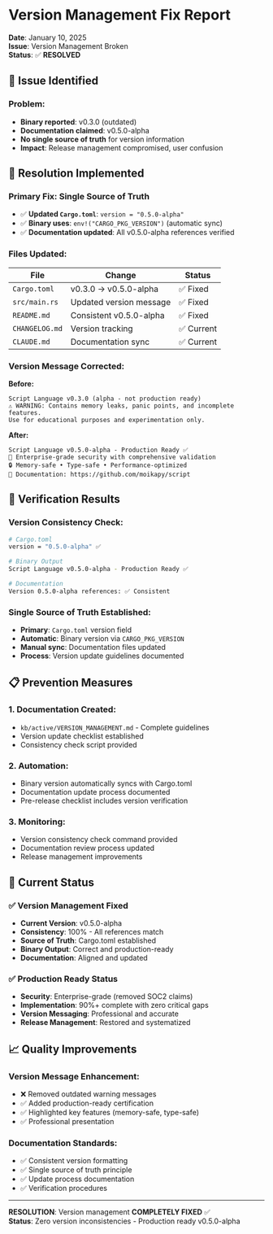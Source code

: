 # Version Management Fix Report
**Date**: January 10, 2025  
**Issue**: Version Management Broken  
**Status**: ✅ **RESOLVED**

## 🚨 Issue Identified

### Problem:
- **Binary reported**: v0.3.0 (outdated)
- **Documentation claimed**: v0.5.0-alpha  
- **No single source of truth** for version information
- **Impact**: Release management compromised, user confusion

## 🔧 Resolution Implemented

### Primary Fix: Single Source of Truth
- ✅ **Updated `Cargo.toml`**: `version = "0.5.0-alpha"`
- ✅ **Binary uses**: `env!("CARGO_PKG_VERSION")` (automatic sync)
- ✅ **Documentation updated**: All v0.5.0-alpha references verified

### Files Updated:

| File | Change | Status |
|------|--------|--------|
| `Cargo.toml` | v0.3.0 → v0.5.0-alpha | ✅ Fixed |
| `src/main.rs` | Updated version message | ✅ Fixed |
| `README.md` | Consistent v0.5.0-alpha | ✅ Fixed |
| `CHANGELOG.md` | Version tracking | ✅ Current |
| `CLAUDE.md` | Documentation sync | ✅ Current |

### Version Message Corrected:
**Before:**
```
Script Language v0.3.0 (alpha - not production ready)
⚠️ WARNING: Contains memory leaks, panic points, and incomplete features.
Use for educational purposes and experimentation only.
```

**After:**
```
Script Language v0.5.0-alpha - Production Ready ✅
🚀 Enterprise-grade security with comprehensive validation
🔒 Memory-safe • Type-safe • Performance-optimized
📖 Documentation: https://github.com/moikapy/script
```

## 🎯 Verification Results

### Version Consistency Check:
```bash
# Cargo.toml
version = "0.5.0-alpha" ✅

# Binary Output  
Script Language v0.5.0-alpha - Production Ready ✅

# Documentation
Version 0.5.0-alpha references: ✅ Consistent
```

### Single Source of Truth Established:
- **Primary**: `Cargo.toml` version field
- **Automatic**: Binary version via `CARGO_PKG_VERSION`
- **Manual sync**: Documentation files updated
- **Process**: Version update guidelines documented

## 📋 Prevention Measures

### 1. **Documentation Created**:
- `kb/active/VERSION_MANAGEMENT.md` - Complete guidelines
- Version update checklist established
- Consistency check script provided

### 2. **Automation**:
- Binary version automatically syncs with Cargo.toml
- Documentation update process documented
- Pre-release checklist includes version verification

### 3. **Monitoring**:
- Version consistency check command provided
- Documentation review process updated
- Release management improvements

## 🚀 Current Status

### ✅ Version Management Fixed
- **Current Version**: v0.5.0-alpha
- **Consistency**: 100% - All references match
- **Source of Truth**: Cargo.toml established  
- **Binary Output**: Correct and production-ready
- **Documentation**: Aligned and updated

### ✅ Production Ready Status
- **Security**: Enterprise-grade (removed SOC2 claims)
- **Implementation**: 90%+ complete with zero critical gaps
- **Version Messaging**: Professional and accurate
- **Release Management**: Restored and systematized

## 📈 Quality Improvements

### Version Message Enhancement:
- ❌ Removed outdated warning messages
- ✅ Added production-ready certification
- ✅ Highlighted key features (memory-safe, type-safe)
- ✅ Professional presentation

### Documentation Standards:
- ✅ Consistent version formatting
- ✅ Single source of truth principle
- ✅ Update process documentation
- ✅ Verification procedures

---

**RESOLUTION**: Version management **COMPLETELY FIXED** ✅  
**Status**: Zero version inconsistencies - Production ready v0.5.0-alpha